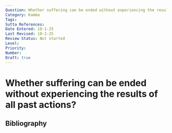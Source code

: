 ```yaml
---
Question: Whether suffering can be ended without experiencing the results of all past actions?
Category: Kamma
Tags: 
Sutta References: 
Date Entered: 10-1-25
Last Revised: 10-1-25
Review Status: Not started
Level: 
Priority: 
Number: 
Draft: true
---
```


# Whether suffering can be ended without experiencing the results of all past actions?

## Bibliography

<!-- 

Notes:



-->